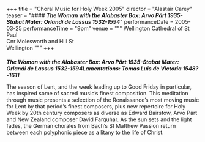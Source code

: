 +++
title = "Choral Music for Holy Week 2005"
director = "Alastair Carey"
teaser = "#### ***The Woman with the Alabaster Box: Arvo Pärt 1935-Stabat Mater: Orlandi de Lassus 1532-1594***"
performanceDate = 2005-03-25
performanceTime = "9pm"
venue = """
Wellington Cathedral of St Paul  
Cnr Molesworth and Hill St  
Wellington
"""
+++

#### 
***The Woman with the Alabaster Box: Arvo Pärt 1935-Stabat Mater: Orlandi de Lassus 1532-1594Lamentations: Tomas Luis de Victoria 1548?-1611***


The season of Lent, and the week leading up to Good Friday in particular, has inspired some of sacred music’s finest composition. This meditation through music presents a selection of the Renaissance’s most moving music for Lent by that period’s finest composers, plus new repertoire for Holy Week by 20th century composers as diverse as Edward Bairstow, Arvo Pärt and New Zealand composer David Farquhar. As the sun sets and the light fades, the German chorales from Bach’s St Matthew Passion return between each polyphonic piece as a litany to the life of Christ.
